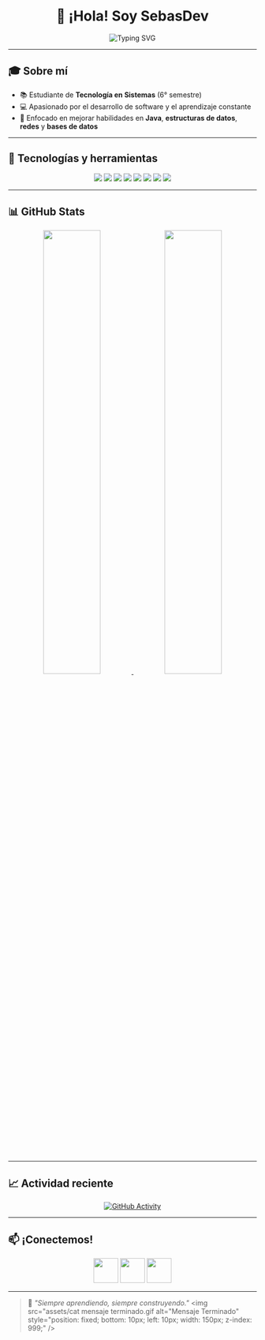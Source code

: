 <h1 align="center">👋 ¡Hola! Soy SebasDev</h1>

<p align="center">
  <img src="https://readme-typing-svg.herokuapp.com?font=Fira+Code&duration=3000&pause=1000&center=true&vCenter=true&width=435&lines=Desarrollador+de+software;Fan+de+Java+%26+POO;Siempre+aprendiendo+algo+nuevo" alt="Typing SVG" />
</p>

---

## 🎓 Sobre mí

- 📚 Estudiante de **Tecnología en Sistemas** (6° semestre)  
- 💻 Apasionado por el desarrollo de software y el aprendizaje constante  
- 🚀 Enfocado en mejorar habilidades en **Java**, **estructuras de datos**, **redes** y **bases de datos**

---

## 🧠 Tecnologías y herramientas

<p align="center">
  <a href="#readme"><img src="https://skillicons.dev/icons?i=java&theme=dark" /></a>
  <a href="#readme"><img src="https://skillicons.dev/icons?i=mongodb&theme=dark" /></a>
  <a href="#readme"><img src="https://skillicons.dev/icons?i=postgresql&theme=dark" /></a>
  <a href="#readme"><img src="https://skillicons.dev/icons?i=git&theme=dark" /></a>
  <a href="#readme"><img src="https://skillicons.dev/icons?i=html&theme=dark" /></a>
  <a href="#readme"><img src="https://skillicons.dev/icons?i=css&theme=dark" /></a>
  <a href="#readme"><img src="https://skillicons.dev/icons?i=vscode&theme=dark" /></a>
  <a href="#readme"><img src="https://skillicons.dev/icons?i=linux&theme=dark" /></a>
</p>

---

## 📊 GitHub Stats

<div align="center">
  <a href="#readme">
    <img src="https://github-readme-stats.vercel.app/api?username=SebasDevs01&show_icons=true&theme=tokyonight&hide_border=false&border_radius=10&include_all_commits=true&count_private=true" width="48%" />
  </a>
  <a href="#readme">
    <img src="https://github-readme-streak-stats.herokuapp.com?user=SebasDevs01&theme=tokyonight&hide_border=false&border_radius=10" width="48%" />
  </a>
</div>

<!--
🛑 DESCOMENTA ESTA SECCIÓN CUANDO TENGAS REPOS CON CÓDIGO PÚBLICO 🛠️

<div align="center">
  <a href="#readme">
    <img src="https://github-readme-stats.vercel.app/api/top-langs/?username=SebasDevs01&layout=compact&theme=tokyonight&langs_count=8&hide_border=false&border_radius=10" />
  </a>
</div>
-->

---

## 📈 Actividad reciente

<p align="center">
  <a href="#readme">
    <img src="https://github-profile-summary-cards.vercel.app/api/cards/profile-details?username=SebasDevs01&theme=tokyonight" alt="GitHub Activity"/>
  </a>
</p>

---

## 📫 ¡Conectemos!

<p align="center">
  <a href="#readme"><img src="https://skillicons.dev/icons?i=github&theme=dark" height="50px"/></a>
  <a href="#readme"><img src="https://skillicons.dev/icons?i=gmail&theme=dark" height="50px"/></a>
  <a href="#readme"><img src="https://skillicons.dev/icons?i=linkedin&theme=dark" height="50px"/></a>
</p>

---

> 🧩 _"Siempre aprendiendo, siempre construyendo."_
<img src="assets/cat mensaje terminado.gif alt="Mensaje Terminado" style="position: fixed; bottom: 10px; left: 10px; width: 150px; z-index: 999;" />


